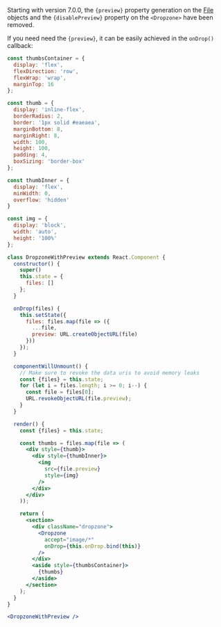Starting with version 7.0.0, the `{preview}` property generation on the [File](https://developer.mozilla.org/en-US/docs/Web/API/File) objects and the `{disablePreview}` property on the `<Dropzone>` have been removed.

If you need need the `{preview}`, it can be easily achieved in the `onDrop()` callback:

```jsx harmony
const thumbsContainer = {
  display: 'flex',
  flexDirection: 'row',
  flexWrap: 'wrap',
  marginTop: 16
};

const thumb = {
  display: 'inline-flex',
  borderRadius: 2,
  border: '1px solid #eaeaea',
  marginBottom: 8,
  marginRight: 8,
  width: 100,
  height: 100,
  padding: 4,
  boxSizing: 'border-box'
};

const thumbInner = {
  display: 'flex',
  minWidth: 0,
  overflow: 'hidden'
}

const img = {
  display: 'block',
  width: 'auto',
  height: '100%'
};

class DropzoneWithPreview extends React.Component {
  constructor() {
    super()
    this.state = {
      files: []
    };
  }

  onDrop(files) {
    this.setState({
      files: files.map(file => ({
        ...file,
        preview: URL.createObjectURL(file)
      }))
    });
  }

  componentWillUnmount() {
    // Make sure to revoke the data uris to avoid memory leaks
    const {files} = this.state;
    for (let i = files.length; i >= 0; i--) {
      const file = files[0];
      URL.revokeObjectURL(file.preview);
    }
  }

  render() {
    const {files} = this.state;

    const thumbs = files.map(file => (
      <div style={thumb}>
        <div style={thumbInner}>
          <img
            src={file.preview}
            style={img}
          />
        </div>
      </div>
    ));

    return (
      <section>
        <div className="dropzone">
          <Dropzone
            accept="image/*"
            onDrop={this.onDrop.bind(this)}
          />
        </div>
        <aside style={thumbsContainer}>
          {thumbs}
        </aside>
      </section>
    );
  }
}

<DropzoneWithPreview />
```
